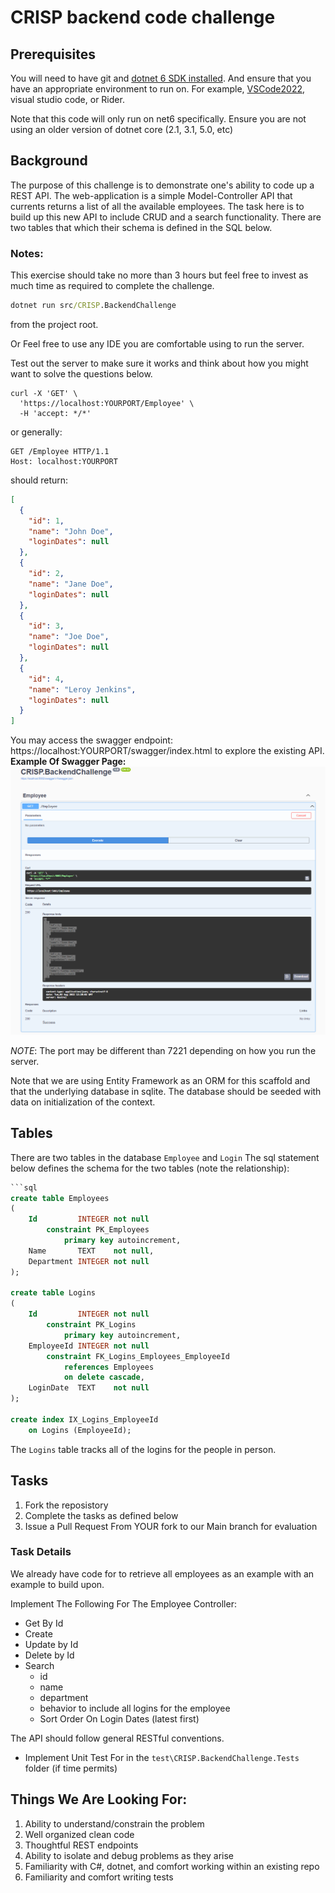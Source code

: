 # CRISP backend code challenge

## Prerequisites

You will need to have git and [dotnet 6 SDK installed](https://dotnet.microsoft.com/en-us/download/dotnet/6.0).
And ensure that you have an appropriate environment to run on. For example, [VSCode2022](https://visualstudio.microsoft.com/vs/), visual studio code, or Rider.


Note that this code will only run on net6 specifically. Ensure you are not using an older version of dotnet core (2.1, 3.1, 5.0, etc)

## Background 
The purpose of this challenge is to demonstrate one's ability to code up a REST API. The web-application is a simple Model-Controller API that currents returns a list of all 
the available employees. The task here is to build up this new API to include CRUD and a search functionality. There are two tables that which their schema is defined in the SQL below.

### Notes:
This exercise should take no more than 3 hours but feel free to invest as much time as required to complete the challenge.


```cmd
dotnet run src/CRISP.BackendChallenge
```
from the project root. 

Or Feel free to use any IDE you are comfortable using to run the server.

Test out the server to make sure it works and think about how you might want to solve the questions below.

```curl
curl -X 'GET' \
  'https://localhost:YOURPORT/Employee' \
  -H 'accept: */*'
```
or generally:
```http
GET /Employee HTTP/1.1
Host: localhost:YOURPORT
```

should return:
```json
[
  {
    "id": 1,
    "name": "John Doe",
    "loginDates": null
  },
  {
    "id": 2,
    "name": "Jane Doe",
    "loginDates": null
  },
  {
    "id": 3,
    "name": "Joe Doe",
    "loginDates": null
  },
  {
    "id": 4,
    "name": "Leroy Jenkins",
    "loginDates": null
  }
]
```

You may access the swagger endpoint: https://localhost:YOURPORT/swagger/index.html to explore the existing API.
**Example Of Swagger Page:**
![img.png](./assets/img.png)

*NOTE*: The port may be different than 7221 depending on how you run the server.


Note that we are using Entity Framework as an ORM for this scaffold and that the underlying database in sqlite. The database should be seeded with data on initialization of 
the context.

## Tables
There are two tables in the database `Employee` and `Login`
The sql statement below defines the schema for the two tables (note the relationship):

```sql
```sql
create table Employees
(
    Id         INTEGER not null
        constraint PK_Employees
            primary key autoincrement,
    Name       TEXT    not null,
    Department INTEGER not null
);

create table Logins
(
    Id         INTEGER not null
        constraint PK_Logins
            primary key autoincrement,
    EmployeeId INTEGER not null
        constraint FK_Logins_Employees_EmployeeId
            references Employees
            on delete cascade,
    LoginDate  TEXT    not null
);

create index IX_Logins_EmployeeId
    on Logins (EmployeeId);
```

The `Logins` table tracks all of the logins for the people in person.

## Tasks

1. Fork the reposistory
2. Complete the tasks as defined below
3. Issue a Pull Request From YOUR fork to our Main branch for evaluation

### Task Details
We already have code for to retrieve all employees as an example with an example to build upon.

Implement The Following For The Employee Controller:
  - Get By Id
  - Create
  - Update by Id
  - Delete by Id
  - Search
    - id
    - name
    - department
    - behavior to include all logins for the employee
    - Sort Order On Login Dates (latest first)

The API should follow general RESTful conventions.


- Implement Unit Test For in the `test\CRISP.BackendChallenge.Tests` folder (if time permits)

## Things We Are Looking For:
1. Ability to understand/constrain the problem
2. Well organized clean code
3. Thoughtful REST endpoints
4. Ability to isolate and debug problems as they arise
5. Familiarity with C#, dotnet, and comfort working within an existing repo
6. Familiarity and comfort writing tests
